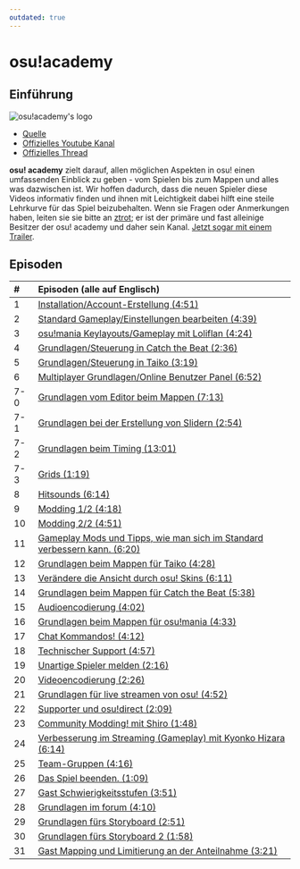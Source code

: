 ```yaml
---
outdated: true
---
```


# osu!academy

## Einführung

![osu!academy's logo](img/osu!academy-logo.jpg "osu!academy logo")

- [Quelle](https://osu.ppy.sh/home/news/2013-12-19-introducing-the-osu-academy)
- [Offizielles Youtube Kanal](https://www.youtube.com/user/osuacademy/videos)
- [Offizielles Thread](https://osu.ppy.sh/community/forums/topics/169707)

**osu! academy** zielt darauf, allen möglichen Aspekten in osu! einen umfassenden Einblick zu geben - vom Spielen bis zum Mappen und alles was dazwischen ist.
Wir hoffen dadurch, dass die neuen Spieler diese Videos informativ finden und ihnen mit Leichtigkeit dabei hilft eine steile Lehrkurve für das Spiel beizubehalten. Wenn sie Fragen oder Anmerkungen haben, leiten sie sie bitte an [ztrot](https://osu.ppy.sh/users/6347); er ist der primäre und fast alleinige Besitzer der osu! academy und daher sein Kanal.
[Jetzt sogar mit einem Trailer](https://www.youtube.com/watch?v=z5gy34k3RI0&amp;feature=c4-overview&amp;list=UUMeRgqzTfC5ja40B6kM6pdg).

## Episoden

| # | Episoden (alle auf Englisch) |
| :-- | :-- |
| 1 | [Installation/Account-Erstellung (4:51)](https://www.youtube.com/watch?v=mOl2QgJ13OQ) |
| 2 | [Standard Gameplay/Einstellungen bearbeiten (4:39)](https://www.youtube.com/watch?v=CLDMuyNZj3M) |
| 3 | [osu!mania Keylayouts/Gameplay mit Loliflan (4:24)](https://www.youtube.com/watch?v=dw0Ey2HtcYk) |
| 4 | [Grundlagen/Steuerung in Catch the Beat (2:36)](https://www.youtube.com/watch?v=GBMakUM8ukQ) |
| 5 | [Grundlagen/Steuerung in Taiko (3:19)](https://www.youtube.com/watch?v=oHVBRmGBWoM) |
| 6 | [Multiplayer Grundlagen/Online Benutzer Panel (6:52)](https://www.youtube.com/watch?v=cyYRl-a5xII) |
| 7-0 | [Grundlagen vom Editor beim Mappen (7:13)](https://www.youtube.com/watch?v=WKS8Zhut9XU) |
| 7-1 | [Grundlagen bei der Erstellung von Slidern (2:54)](https://www.youtube.com/watch?v=RKLanv4pvJc) |
| 7-2 | [Grundlagen beim Timing (13:01)](https://www.youtube.com/watch?v=8nsbrOhLE9w) |
| 7-3 | [Grids (1:19)](https://www.youtube.com/watch?v=MhIuPvQjLbU) |
| 8 | [Hitsounds (6:14)](https://www.youtube.com/watch?v=PFEYlQfiJHQ) |
| 9 | [Modding 1/2 (4:18)](https://www.youtube.com/watch?v=bTGBspoMFVA) |
| 10 | [Modding 2/2 (4:51)](https://www.youtube.com/watch?v=SFSwmRdNbXM) |
| 11 | [Gameplay Mods und Tipps, wie man sich im Standard verbessern kann. (6:20)](https://www.youtube.com/watch?v=j8fpJKCjTvM) |
| 12 | [Grundlagen beim Mappen für Taiko (4:28)](https://www.youtube.com/watch?v=8reEFNk5kQY) |
| 13 | [Verändere die Ansicht durch osu! Skins (6:11)](https://www.youtube.com/watch?v=oUvCBsGyTtw) |
| 14 | [Grundlagen beim Mappen für Catch the Beat (5:38)](https://www.youtube.com/watch?v=dyDMyB9D420) |
| 15 | [Audioencodierung (4:02)](https://www.youtube.com/watch?v=muu3HkG38kk) |
| 16 | [Grundlagen beim Mappen für osu!mania (4:33)](https://www.youtube.com/watch?v=uTnO_7bMV44) |
| 17 | [Chat Kommandos! (4:12)](https://www.youtube.com/watch?v=yWqRJZ5FX5Y) |
| 18 | [Technischer Support (4:57)](https://www.youtube.com/watch?v=Ywu3PZGYPxs) |
| 19 | [Unartige Spieler melden (2:16)](https://www.youtube.com/watch?v=ZoBAZCl9wXY) |
| 20 | [Videoencodierung (2:26)](https://www.youtube.com/watch?v=exyuI9lv_OI) |
| 21 | [Grundlagen für live streamen von osu! (4:52)](https://www.youtube.com/watch?v=59Tm9LvYk3Q) |
| 22 | [Supporter und osu!direct (2:09)](https://www.youtube.com/watch?v=ec0pLh4U8eY) |
| 23 | [Community Modding! mit Shiro (1:48)](https://www.youtube.com/watch?v=MxlB__wjt9A) |
| 24 | [Verbesserung im Streaming (Gameplay) mit Kyonko Hizara (6:14)](https://www.youtube.com/watch?v=pq33jvMitRk) |
| 25 | [Team-Gruppen (4:16)](https://www.youtube.com/watch?v=sgcdrxevAT4) |
| 26 | [Das Spiel beenden. (1:09)](https://www.youtube.com/watch?v=y61v2QCHlpY) |
| 27 | [Gast Schwierigkeitsstufen (3:51)](https://www.youtube.com/watch?v=nXWA1Qh9bT8) |
| 28 | [Grundlagen im forum (4:10)](https://www.youtube.com/watch?v=PEZFOM8NKtw) |
| 29 | [Grundlagen fürs Storyboard (2:51)](https://www.youtube.com/watch?v=uvCRwcyJ4TA) |
| 30 | [Grundlagen fürs Storyboard 2 (1:58)](https://www.youtube.com/watch?v=EvICgPuOylk) |
| 31 | [Gast Mapping und Limitierung an der Anteilnahme (3:21)](https://www.youtube.com/watch?v=s2ZK4o8V5tI) |
